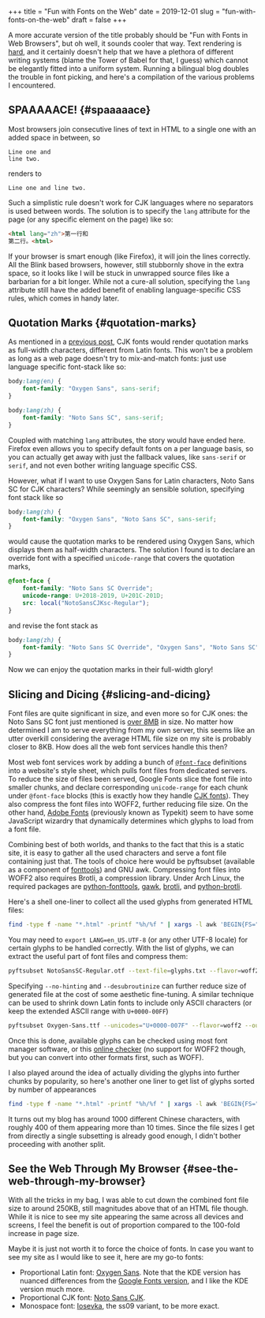 +++
title = "Fun with Fonts on the Web"
date = 2019-12-01
slug = "fun-with-fonts-on-the-web"
draft = false
+++

A more accurate version of the title probably should be "Fun with Fonts in Web Browsers", but oh well, it sounds cooler that way. Text rendering is [hard](https://gankra.github.io/blah/text-hates-you/), and it certainly doesn't help that we have a plethora of different writing systems (blame the Tower of Babel for that, I guess) which cannot be elegantly fitted into a uniform system. Running a bilingual blog doubles the trouble in font picking, and here's a compilation of the various problems I encountered.


## SPAAAAACE! {#spaaaaace}

Most browsers join consecutive lines of text in HTML to a single one with an added space in between, so

```text
Line one and
line two.
```

renders to

```text
Line one and line two.
```

Such a simplistic rule doesn't work for CJK languages where no separators is used between words. The solution is to specify the `lang` attribute for the page (or any specific element on the page) like so:

```html
<html lang="zh">第一行和
第二行。<html>
```

If your browser is smart enough (like Firefox), it will join the lines correctly. All the Blink based browsers, however, still stubbornly shove in the extra space, so it looks like I will be stuck in unwrapped source files like a barbarian for a bit longer. While not a cure-all solution, specifying the `lang` attribute still have the added benefit of enabling language-specific CSS rules, which comes in handy later.


## Quotation Marks {#quotation-marks}

As mentioned in a [previous post](http://localhost:1313/en/posts/2018-06-24-fun-with-fonts-in-emacs/), CJK fonts would render quotation marks as full-width characters, different from Latin fonts. This won't be a problem as long as a web page doesn't try to mix-and-match fonts: just use language specific font-stack like so:

```css
body:lang(en) {
    font-family: "Oxygen Sans", sans-serif;
}

body:lang(zh) {
    font-family: "Noto Sans SC", sans-serif;
}
```

Coupled with matching `lang` attributes, the story would have ended here. Firefox even allows you to specify default fonts on a per language basis, so you can actually get away with just the fallback values, like `sans-serif` or `serif`, and not even bother writing language specific CSS.

However, what if I want to use Oxygen Sans for Latin characters, Noto Sans SC for CJK characters? While seemingly an sensible solution, specifying font stack like so

```css
body:lang(zh) {
    font-family: "Oxygen Sans", "Noto Sans SC", sans-serif;
}
```

would cause the quotation marks to be rendered using Oxygen Sans, which displays them as half-width characters. The solution I found is to declare an override font with a specified `unicode-range` that covers the quotation marks,

```css
@font-face {
    font-family: "Noto Sans SC Override";
    unicode-range: U+2018-2019, U+201C-201D;
    src: local("NotoSansCJKsc-Regular");
}
```

and revise the font stack as

```css
body:lang(zh) {
    font-family: "Noto Sans SC Override", "Oxygen Sans", "Noto Sans SC", sans-serif;
}
```

Now we can enjoy the quotation marks in their full-width glory!


## Slicing and Dicing {#slicing-and-dicing}

Font files are quite significant in size, and even more so for CJK ones: the Noto Sans SC font just mentioned is [over 8MB](https://github.com/googlefonts/noto-cjk/blob/master/NotoSansSC-Regular.otf) in size. No matter how determined I am to serve everything from my own server, this seems like an utter overkill considering the average HTML file size on my site is probably closer to 8KB. How does all the web font services handle this then?

Most web font services work by adding a bunch of [`@font-face`](https://developer.mozilla.org/en-US/docs/Web/CSS/@font-face) definitions into a website's style sheet, which pulls font files from dedicated servers. To reduce the size of files been served, Google Fonts slice the font file into smaller chunks, and declare corresponding `unicode-range` for each chunk under `@font-face` blocks (this is exactly how they handle [CJK fonts](https://fonts.googleapis.com/css?family=Noto+Sans+SC)). They also compress the font files into WOFF2, further reducing file size. On the other hand, [Adobe Fonts](https://fonts.adobe.com/) (previously known as Typekit) seem to have some JavaScript wizardry that dynamically determines which glyphs to load from a font file.

Combining best of both worlds, and thanks to the fact that this is a static site, it is easy to gather all the used characters and serve a font file containing just that. The tools of choice here would be pyftsubset (available as a component of [fonttools](https://pypi.org/project/fonttools/)) and GNU awk. Compressing font files into WOFF2 also requires Brotli, a compression library. Under Arch Linux, the required packages are [python-fonttools](https://www.archlinux.org/packages/community/any/python-fonttools/), [gawk](https://www.archlinux.org/packages/core/x86%5F64/gawk/), [brotli](https://www.archlinux.org/packages/community/x86%5F64/brotli/), and [python-brotli](https://www.archlinux.org/packages/community/x86%5F64/python-brotli/).

Here's a shell one-liner to collect all the used glyphs from generated HTML files:

```sh
find -type f -name "*.html" -printf "%h/%f " | xargs -l awk 'BEGIN{FS="";ORS=""} {for(i=1;i<=NF;i++){chars[$(i)]=$(i);}} END{for(c in chars){print c;} }' > glyphs.txt
```

You may need to `export LANG=en_US.UTF-8` (or any other UTF-8 locale) for certain glyphs to be handled correctly. With the list of glyphs, we can extract the useful part of font files and compress them:

```sh
pyftsubset NotoSansSC-Regular.otf --text-file=glyphs.txt --flavor=woff2 --output-file=NotoSansSC-Regular.woff2
```

Specifying `--no-hinting` and `--desubroutinize` can further reduce size of generated file at the cost of some aesthetic fine-tuning. A similar technique can be used to shrink down Latin fonts to include only ASCII characters (or keep the extended ASCII range with `U+0000-00FF`)

```sh
pyftsubset Oxygen-Sans.ttf --unicodes="U+0000-007F" --flavor=woff2 --output-file=Oxygen-Sans.woff2
```

Once this is done, available glyphs can be checked using most font manager software, or this [online checker](http://torinak.com/font/lsfont.html) (no support for WOFF2 though, but you can convert into other formats first, such as WOFF).

I also played around the idea of actually dividing the glyphs into further chunks by popularity, so here's another one liner to get list of glyphs sorted by number of appearances

```sh
find -type f -name "*.html" -printf "%h/%f " | xargs -l awk 'BEGIN{FS=""} {for(i=1;i<=NF;i++){chars[$(i)]++;}} END{for(c in chars){printf "%06d %s\n", chars[c], c;}}' | sort -r > glyph-by-freq.txt
```

It turns out my blog has around 1000 different Chinese characters, with roughly 400 of them appearing more than 10 times. Since the file sizes I get from directly a single subsetting is already good enough, I didn't bother proceeding with another split.


## See the Web Through My Browser {#see-the-web-through-my-browser}

With all the tricks in my bag, I was able to cut down the combined font file size to around 250KB, still magnitudes above that of an HTML file though. While it is nice to see my site appearing the same across all devices and screens, I feel the benefit is out of proportion compared to the 100-fold increase in page size.

Maybe it is just not worth it to force the choice of fonts. In case you want to see my site as I would like to see it, here are my go-to fonts:

-   Proportional Latin font: [Oxygen Sans](https://github.com/KDE/oxygen-fonts). Note that the KDE version has nuanced differences from the [Google Fonts version](https://fonts.google.com/specimen/Oxygen), and I like the KDE version much more.
-   Proportional CJK font: [Noto Sans CJK](https://www.google.com/get/noto/help/cjk/).
-   Monospace font: [Iosevka](https://typeof.net/Iosevka/), the ss09 variant, to be more exact.
